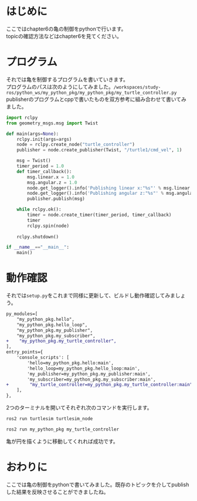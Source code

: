 # はじめに
ここではchapter6の亀の制御をpythonで行います。  
topicの確認方法などはchapter6を見てください。  

# プログラム
それでは亀を制御するプログラムを書いていきます。  
プログラムのパスは次のようにしてみました。`/workspaces/study-ros/python_ws/my_python_pkg/my_python_pkg/my_turtle_controller.py`
publisherのプログラムとcppで書いたものを双方参考に組み合わせて書いてみました。  

```python
import rclpy
from geometry_msgs.msg import Twist

def main(args=None):
    rclpy.init(args=args)
    node = rclpy.create_node("turtle_controller")
    publisher = node.create_publisher(Twist, "/turtle1/cmd_vel", 1)

    msg = Twist()
    timer_period = 1.0
    def timer_callback():
        msg.linear.x = 1.0
        msg.angular.z = 1.0
        node.get_logger().info('Publishing linear x:"%s"' % msg.linear.x)
        node.get_logger().info('Publishing angular z:"%s"' % msg.angular.z)
        publisher.publish(msg)

    while rclpy.ok():
        timer = node.create_timer(timer_period, timer_callback)
        timer
        rclpy.spin(node)
    
    rclpy.shutdown()

if __name__=="__main__":
    main()
```

# 動作確認
それでは`setup.py`をこれまで同様に更新して、ビルドし動作確認してみましょう。  
```diff
py_modules=[
    "my_python_pkg.hello",
    "my_python_pkg.hello_loop",
    "my_python_pkg.my_publisher",
    "my_python_pkg.my_subscriber",
+    "my_python_pkg.my_turtle_controller",
],
entry_points={
    'console_scripts': [
        'hello=my_python_pkg.hello:main',
        'hello_loop=my_python_pkg.hello_loop:main',
        'my_publisher=my_python_pkg.my_publisher:main',
        'my_subscriber=my_python_pkg.my_subscriber:main',
+        "my_turtle_controller=my_python_pkg.my_turtle_controller:main"
    ],
},
```
2つのターミナルを開いてそれぞれ次のコマンドを実行します。

```bash
ros2 run turtlesim turtlesim_node
```

```bash
ros2 run my_python_pkg my_turtle_controller
```

亀が円を描くように移動してくれれば成功です。


# おわりに
ここでは亀の制御をpythonで書いてみました。既存のトピックを介してpublishした結果を反映させることができましたね。
